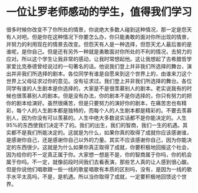 # 一位让罗老师感动的学生，值得我们学习
很多时候你改变不了你所处的情景，你说绝大多数人碰到这种情况，那一定是怨天有人对吧。但是你在这种情况下你要怎么办，你只能勇敢的面对你所出现的情景，并努力的利用现在的情景去改变。但怨天有人是一种选择，但怨天尤人最后害的是谁呢，是你自己。但是还有另外一种就是勇敢面对你所处的不利的情况，去努力的应对。所以这个学生让我非常的感动，让我时常想起他。这让我想起了古希腊哲学家爱比克泰德曾经说过的一句著名的话。他说我们登上并非我们所选择的舞台，演出并非我们所选择的剧本。各位同学有谁是自愿来到这个世界上的，由谁来刀这个世界上父母征求过你的意见。没有征求过。我们登上并非我们所选择的舞台。各位同学有谁的人生剧本是你选择的，大家是不是很羡慕别人的剧本。老实说我有的时候也很羡慕别人的剧本。但是没有办法，你的剧本不是你选择的，你只有努力的把你的剧本给演好。虽然很痛苦，但是只要努力的演好你的剧本，在痛苦忠也有精彩，每个人的人生剧本都是独特的，而每个人的人生剧本都是精彩的。不要去羡慕别人，因为你没有可以羡慕的。人生中绝大多数说实话都不是你能决定的。人生95%的东西使我们决定不了的。我们的出生，我们的智商，我们一生的机遇。其实都不是我们所能决定的。这就是为什么，如果你真的取得了成就你应该感谢谁，是感谢你自己，还是感谢你自己以外的力量。其实不应该感谢你自己，因为你能决定的东西很少。这就是为什么如果你真正取得了成就，你要积极地回报这个社会，因为给你的不一定真正属于你。大家想一想是不是，你的智商属于你吗，你的机会属于你吗。不一定，就像前段时间我们去看表演，那些艺人真的让人感到很心酸。但是你说他们唱歌跟一些一线的歌星唱歌有本质的区别吗，没有，是因为一线的歌手水平太高吗，不是，是机遇。所以当你取得了成就，一定要积极地回馈这个世界。
